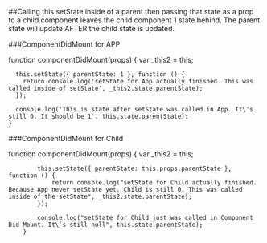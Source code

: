 ##Calling this.setState inside of a parent then passing that state as a prop to a child component leaves the child component 1 state behind. The parent state will update AFTER the child state is updated. 

###ComponentDidMount for APP

function componentDidMount(props) {
      var _this2 = this;

      this.setState({ parentState: 1 }, function () {
        return console.log('setState for App actually finished. This was called inside of setState', _this2.state.parentState);
      });

      console.log('This is state after setState was called in App. It\'s still 0. It should be 1', this.state.parentState);
    }

###ComponentDidMount for Child

function componentDidMount(props) {
            var _this2 = this;

            this.setState({ parentState: this.props.parentState }, function () {
                return console.log("setState for Child actually finished. Because App never setState yet, Child is still 0. This was called inside of the setState", _this2.state.parentState);
            });

            console.log("setState for Child just was called in Component Did Mount. It\`s still null", this.state.parentState);
        }